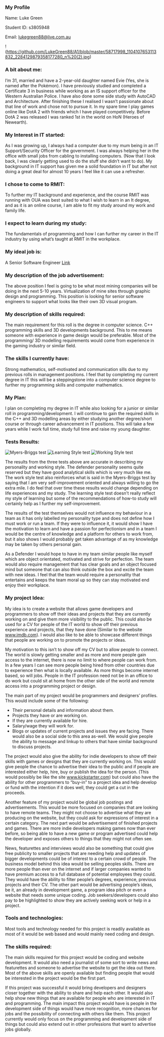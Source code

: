 ### My Profile
Name: Luke Green

Student ID: s3805948

Email: lukegreen88@live.com.au

!(https://github.com/LukeGreen88/A1/blob/master/58717998_1104107653113832_2284129879358177280_n%20(2).jpg)

### A bit about me:
I’m 31, married and have a 2-year-old daughter named Evie (Yes, she is named after the Pokémon). I have previously studied and completed a Certificate 3 in business while working as an IS support officer for the Western Australian Police. I have also done some side study with AutoCAD and Architecture. After finishing these I realised I wasn’t passionate about that line of work and chose not to pursue it. In my spare time I play games online like DotA 2 with friends which I have played competitively. Before DotA 2 was released I was ranked 1st in the world on HoN (Heroes of Newearth).

### My Interest in IT started:
As I was growing up, I always had a computer due to my mum being in an IT Support/Security Officer for the government. I was always helping her in the office with small jobs from cabling to installing computers. (Now that I look back, I was clearly getting used to do the stuff she didn’t want to do). My background in IT support has given me a solid foundation in IT but after not doing a great deal for almost 10 years I feel like it can use a refresher.

### I chose to come to RMIT:
To further my IT background and experience, and the course RMIT was running with OUA was best suited to what I wish to learn in an It degree, and as it is an online course, I am able to fit my study around my work and family life. 

### I expect to learn during my study:
The fundamentals of programming and how I can further my career in the IT industry by using what’s taught at RMIT in the workplace. 

### My ideal job is: 
A Senior Software Engineer
[Link](https://au.indeed.com/viewjob?jk=fe4fa4bb44fc7a38&tk=1dbvbk8be82l9800&from=serp&vjs=3&advn=662411177827594&adid=158654681&sjdu=3j2yV1Cyo1TUbNt3be92UiSLmqpYcjanBa3vk45Ufz8YG15sEB0aYHpWcdqfecOy5w3mwCuVDPo84XcXjWbSvfs9kKM5BlLhBWFUSd2gA7w)
 
### My description of the job advertisement:
The above position I feel is going to be what most mining companies will be doing in the next 5-10 years. Virtualization of mine sites through graphic design and programming. This position is looking for senior software engineers to support what looks like their own 3D visual program.

### My description of skills required:
The main requirement for this roll is the degree in computer science. C++ programming skills and 3D developments background. This to me means someone with experience in game design would be preferable. Most of the programming/ 3D modelling requirements would come from experience in the gaming industry or similar field.

### The skills I currently have:
Strong mathematics, self-motivated and communication sills due to my previous rolls in management positions. I feel that by completing my current degree in IT this will be a steppingstone into a computer science degree to further my programming skills and computer mathematics.

### My Plan:
I plan on completing my degree in IT while also looking for a junior or similar roll in programming/development. I will continue to gain the required skills in the C++ and 3D modelling areas by either studying another degree/short course or through career advancement in IT positions. This will take a few years while I work full time, study full time and raise my young daughter.

### Tests Results:

![Myers-Briggs test](https://github.com/LukeGreen88/A1/blob/master/Personality%20Test.PNG)
![Learning Style test](https://github.com/LukeGreen88/A1/blob/master/Learning%20Style%20Test.PNG)
![Working Style test](https://github.com/LukeGreen88/A1/blob/master/Working%20Style%20Test.PNG)

The results from the three tests above are accurate in describing my personality and working style. The defender personality seems quite reserved but they have good analytical skills which is very much like me. The work style test also reinforces what is said in the Myers-Briggs test by saying that I am very self-improvement oriented and always willing to go the extra mile. I do feel that over time these results would change depending on life experiences and my study. The learning style test doesn’t really reflect my style of learning but some of the recommendations of how-to study will certainly help as I further my self-improvement.

The results of the test themselves would not influence my behaviour in a team as it has only labelled my personality type and does not define how I must work or run a team. If they were to influence it, it would show I have the motivation to learn and have a passion for perfectionism and in a team I would be the centre of knowledge and a platform for others to work from, but it also shows I would probably get taken advantage of as my knowledge may be taken by others personal gain.

As a Defender I would hope to have in my team similar people like myself which are object orientated, motivated and strive for perfection. The team would also require management that has clear goals and an object focused mind but someone that can also think outside the box and excite the team with new ideas. I feel that the team would require a personality that entertains and keeps the team moral up so they can stay motivated end enjoy their workplace.






### My project Idea:
My idea is to create a website that allows game developers and programmers to show off their ideas and projects that they are currently working on and give them more visibility to the public. This could also be used for a CV for people of the IT world to show off their previous experience and projects, that they have done (Similar to the website www.imdb.com). I would also like to be able to showcase different things that people are working on to promote the projects or ideas.

My motivation to this isn’t to show off my CV but to allow people to connect. The world is slowly getting smaller and as more and more people gain access to the internet, there is now no limit to where people can work from. In a few years I can see more people being hired from other countries due to experience then what is locally available. As more things become internet based, so will jobs. People in the IT profession need not be in an office to do work but could sit at home from the other side of the world and remote access into a programming project or design. 

The main part of my project would be programmers and designers’ profiles. This would include some of the following:
*	Their personal details and information about them.
*	Projects they have or are working on.
*	If they are currently available for hire.
*	Salary/wage they will work for.
*	Blogs or updates of current projects and issues they are facing.
There would also be a social side to this area as-well. We would give people the ability to message and linkup to others that have similar background to discuss projects.

The project would also give the ability for indie developers to show off their skills with games or designs that they are currently working on. This would give people the chance to advertise their idea to the public and if people are interested either help, hire, buy or publish the idea for the person. (This would possibly be like the site www.kickstarter.com) but could also have the ability for other programmers to “buy-in” to a project idea and help develop or fund with the intention if it does well, they could get a cut in the proceeds.

Another feature of my project would be global job postings and advertisements. This would be more focused on companies that are looking to have remote teams. They might not choose to advertise what they are producing on the website, but they could ask for expressions of interest in a certain category. 
The next part would be advertisement of finished projects and games. There are more indie developers making games now than ever before, so being able to have a new game or program advertised could help the developer and exposes others to things that they might not often see.

News, featurettes and interviews would also be something that could give free publicity to smaller projects that are needing help and updates of bigger developments could be of interest to a certain crowd of people.
The business model behind this idea would be selling peoples skills. There are more people than ever on the internet and if larger companies wanted to have premium access to a full database of potential employees they could. They would have the ability to filter people’s degrees, experience, previous projects and their CV. The other part would be advertising people’s ideas, be it, an already in development game, a program idea pitch or even a website that needs some unique coding. Job seekers/developers could also pay to be highlighted to show they are actively seeking work or help in a project.

### Tools and technologies:
Most tools and technology needed for this project is readily available as most of it would be web based and would mainly need coding and design. 

### The skills required:
The main skills required for this project would be coding and website development. It would also need a journalist of some sort to write news and featurettes and someone to advertise the website to get the idea out there. Most of the above skills are openly available but finding people that would be interested in the project would be the first part.

If this project was successful it would bring developers and designers closer together with the ability to share and help each other. It would also help show new things that are available for people who are interested in IT and programming. The main impact this project would have is people in the development side of things would have more recognition, more chances for jobs and the possibility of connecting with others like them. This project currently would only focus on the programming and development side of things but could also extend out in other professions that want to advertise jobs globally.





